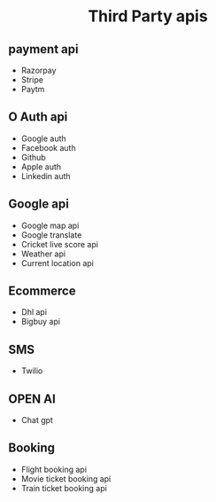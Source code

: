 <h1><center> Third Party apis </h1>

## payment api
 - Razorpay 
 - Stripe
 - Paytm

##  O Auth api
- Google auth
- Facebook auth
- Github
- Apple auth
- Linkedin auth

## Google api
- Google map api 
- Google translate
- Cricket live score api
- Weather api 
- Current location api

## Ecommerce 
- Dhl api
- Bigbuy api

## SMS
- Twilio

## OPEN AI
- Chat gpt 

## Booking 
- Flight booking api
- Movie ticket booking api
- Train ticket booking api


